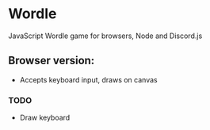 # Wordle
JavaScript Wordle game for browsers, Node and Discord.js

## Browser version:
- Accepts keyboard input, draws on canvas

### TODO
- Draw keyboard